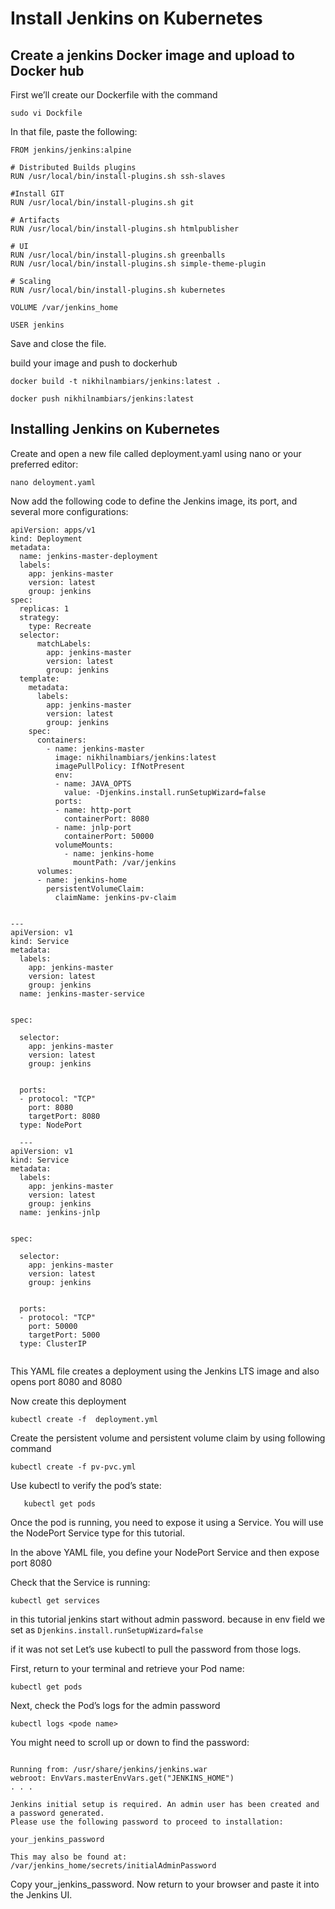 
# Install Jenkins on Kubernetes

## Create a jenkins Docker image and upload to Docker hub

First we’ll create our Dockerfile with the command
```
sudo vi Dockfile
```

In that file, paste the following:

```
FROM jenkins/jenkins:alpine

# Distributed Builds plugins
RUN /usr/local/bin/install-plugins.sh ssh-slaves

#Install GIT
RUN /usr/local/bin/install-plugins.sh git

# Artifacts
RUN /usr/local/bin/install-plugins.sh htmlpublisher

# UI
RUN /usr/local/bin/install-plugins.sh greenballs
RUN /usr/local/bin/install-plugins.sh simple-theme-plugin

# Scaling
RUN /usr/local/bin/install-plugins.sh kubernetes

VOLUME /var/jenkins_home

USER jenkins
```
Save and close the file.

 build your image and push to dockerhub
 
 ```
 docker build -t nikhilnambiars/jenkins:latest .
 ```
 ```
 docker push nikhilnambiars/jenkins:latest
 ```
 
 ## Installing Jenkins on Kubernetes
 
 Create and open a new file called deployment.yaml using nano or your preferred editor:
```
nano deloyment.yaml
```

Now add the following code to define the Jenkins image, its port, and several more configurations:

```
apiVersion: apps/v1
kind: Deployment
metadata:
  name: jenkins-master-deployment
  labels: 
    app: jenkins-master
    version: latest
    group: jenkins
spec:
  replicas: 1
  strategy:
    type: Recreate
  selector:
      matchLabels:
        app: jenkins-master
        version: latest
        group: jenkins
  template:
    metadata:
      labels:
        app: jenkins-master
        version: latest
        group: jenkins
    spec:
      containers:
        - name: jenkins-master
          image: nikhilnambiars/jenkins:latest
          imagePullPolicy: IfNotPresent
          env:
          - name: JAVA_OPTS
            value: -Djenkins.install.runSetupWizard=false
          ports:
          - name: http-port
            containerPort: 8080
          - name: jnlp-port
            containerPort: 50000
          volumeMounts:
            - name: jenkins-home
              mountPath: /var/jenkins
      volumes:
      - name: jenkins-home
        persistentVolumeClaim:
          claimName: jenkins-pv-claim


---              
apiVersion: v1
kind: Service
metadata:
  labels:
    app: jenkins-master
    version: latest
    group: jenkins
  name: jenkins-master-service


spec:

  selector:
    app: jenkins-master
    version: latest
    group: jenkins


  ports:
  - protocol: "TCP"
    port: 8080
    targetPort: 8080
  type: NodePort      
  
  ---              
apiVersion: v1
kind: Service
metadata:
  labels:
    app: jenkins-master
    version: latest
    group: jenkins
  name: jenkins-jnlp


spec:

  selector:
    app: jenkins-master
    version: latest
    group: jenkins


  ports:
  - protocol: "TCP"
    port: 50000
    targetPort: 5000
  type: ClusterIP    
  
  ```
  This YAML file creates a deployment using the Jenkins LTS image and also opens port 8080 and 8080
  
  Now create this deployment
  
  ```
  kubectl create -f  deployment.yml
  ```
  Create the persistent volume and persistent volume claim by using following command
  
  ```
  kubectl create -f pv-pvc.yml
  ```
  
  
  Use kubectl to verify the pod’s state:
```
   kubectl get pods
```

Once the pod is running, you need to expose it using a Service. You will use the NodePort Service type for this tutorial.

In the above YAML file, you define your NodePort Service and then expose port 8080

Check that the Service is running:
```
kubectl get services 
```


in this tutorial jenkins start without admin password. because in env field we set as ```Djenkins.install.runSetupWizard=false```

if it was not set Let’s use kubectl to pull the password from those logs.

First, return to your terminal and retrieve your Pod name:
```
kubectl get pods
```

Next, check the Pod’s logs for the admin password

```
kubectl logs <pode name>
```

You might need to scroll up or down to find the password:

```

Running from: /usr/share/jenkins/jenkins.war
webroot: EnvVars.masterEnvVars.get("JENKINS_HOME")
. . .

Jenkins initial setup is required. An admin user has been created and a password generated.
Please use the following password to proceed to installation:

your_jenkins_password

This may also be found at: /var/jenkins_home/secrets/initialAdminPassword
```

Copy your_jenkins_password. Now return to your browser and paste it into the Jenkins UI.


